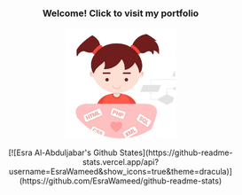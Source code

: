 <h3 align="center"> Welcome! Click to visit my portfolio</h3>
<p align="center"><a href="https://esrawameed.github.io/reactorApp/"><img height="200px" alt="Welcome, Click to see Portfolio!" src="./images/codeGirl-modified.png" /></a></p>

<p align="center"> [![Esra Al-Abduljabar's Github States](https://github-readme-stats.vercel.app/api?username=EsraWameed&show_icons=true&theme=dracula)](https://github.com/EsraWameed/github-readme-stats) </p>

